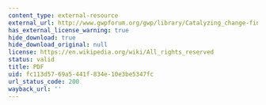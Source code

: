 ```yaml
---
content_type: external-resource
external_url: http://www.gwpforum.org/gwp/library/Catalyzing_change-final.pdf
has_external_license_warning: true
hide_download: true
hide_download_original: null
license: https://en.wikipedia.org/wiki/All_rights_reserved
status: valid
title: PDF
uid: fc113d57-69a5-441f-834e-10e3be5347fc
url_status_code: 200
wayback_url: ''
---
```

